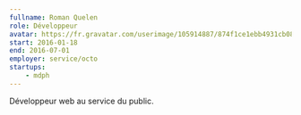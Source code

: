 ```yaml
---
fullname: Roman Quelen
role: Développeur
avatar: https://fr.gravatar.com/userimage/105914887/874f1ce1ebb4931cb08f46401b45a533.jpg?size=512
start: 2016-01-18
end: 2016-07-01
employer: service/octo
startups:
    - mdph
---
```


Développeur web au service du public.
